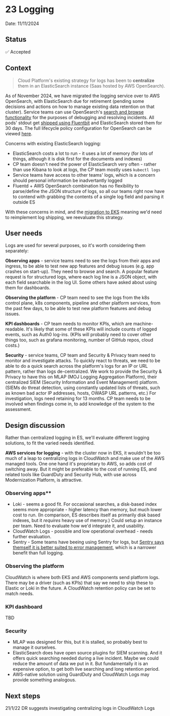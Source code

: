 # 23 Logging

Date: 11/11/2024

## Status

✅ Accepted

## Context

> Cloud Platform's existing strategy for logs has been to **centralize** them in an ElasticSearch instance (Saas hosted by AWS OpenSearch).

As of November 2024, we have migrated the logging service over to AWS OpenSearch, with ElasticSearch due for retirement (pending some decisions and actions on how to manage existing data retention on that cluster).
Service teams can use OpenSearch's [search and browse functionality](https://app-logs.cloud-platform.service.justice.gov.uk/_dashboards/app/home#/) for the purposes of debugging and resolving incidents. All pods' stdout get [shipped using Fluentbit](https://user-guide.cloud-platform.service.justice.gov.uk/documentation/logging-an-app/log-collection-and-storage.html#application-log-collection-and-storage) and ElasticSearch stored them for 30 days. The full lifecycle policy configuration for OpenSearch can be viewed [here](https://github.com/ministryofjustice/cloud-platform-infrastructure/blob/main/terraform/aws-accounts/cloud-platform-aws/account/resources/opensearch/ism-policy.json.tpl).

Concerns with existing ElasticSearch logging:

- ElasticSearch costs a lot to run - it uses a lot of memory (for lots of things, although it is disk first for the documents and indexes)
- CP team doesn't need the power of ElasticSearch very often - rather than use Kibana to look at logs, the CP team mostly uses `kubectl logs`
- Service teams have access to other teams' logs, which is a concern should personal information be inadvertantly logged
- Fluentd + AWS OpenSearch combination has no flexibility to parse/define the JSON structure of logs, so all our teams right now have to contend with grabbing the contents of a single log field and parsing it outside ES

With these concerns in mind, and the [migration to EKS](https://github.com/ministryofjustice/cloud-platform/blob/main/architecture-decision-record/022-EKS.md) meaning we'd need to reimplement log shipping, we reevaluate this strategy.

## User needs

Logs are used for several purposes, so it's worth considering them separately:

**Observing apps** - service teams need to see the logs from their apps and ingress, to be able to test new app features and debug issues (e.g. app crashes on start-up). They need to browse and search. A popular feature request is for structured logs, where each log line is a JSON object, with each field searchable in the log UI. Some others have asked about using them for dashboards.

**Observing the platform** - CP team need to see the logs from the k8s control plane, k8s components, pipeline and other platform services, from the past few days, to be able to test new platform features and debug issues.

**KPI dashboards** - CP team needs to monitor KPIs, which are machine-readable. It's likely that some of these KPIs will include counts of logged events, such as Auth0 log-ins. (KPIs will probably need to cover other things too, such as grafana monitoring, number of GitHub repos, cloud costs.)

**Security** - service teams, CP team and Security & Privacy team need to monitor and investigate attacks. To quickly react to threats, we need to be able to do a quick search across the platform's logs for an IP or URL pattern, rather than logs de-centralized. We work to provide the Security & Privacy to have this on MLAP (MOJ Logging Aggregation Platform), their centralized SIEM (Security Information and Event Management) platform. (SIEMs do threat detection, using constantly updated lists of threats, such as known bad actor IP addresses, hosts, OWASP URL patterns, etc.) For investigation, logs need retaining for 13 months. CP team needs to be involved when findings come in, to add knowledge of the system to the assessment.

## Design discussion

Rather than centralized logging in ES, we'll evaluate different logging solutions, to fit the varied needs identified.

**AWS services for logging** - with the cluster now in EKS, it wouldn't be too much of a leap to centralizing logs in CloudWatch and make use of the AWS managed tools. One one hand it's proprietary to AWS, so adds cost of switching away. But it might be preferable to the cost of running ES, and related tools like GuardDuty and Security Hub, with use across Modernization Platform, is attractive.

### Observing apps\*\*

- Loki - seems a good fit. For occasional searches, a disk-based index seems more appropriate - higher latency than memory, but much lower cost to run. (In comparison, ES describes itself as primarily disk based indexes, but it _requires_ heavy use of memory.) Could setup an instance per team. Need to evaluate how we'd integrate it, and usability.
- CloudWatch Logs - possible and low operational overhead - needs further evaluation.
- Sentry - Some teams have beeing using Sentry for logs, but [Sentry says themself it is better suited to error management](https://sentry.io/vs/logging/), which is a narrower benefit than full logging.

### Observing the platform

CloudWatch is where both EKS and AWS components send platform logs. There may be a driver (such as KPIs) that say we need to ship these to Elastic or Loki in the future. A CloudWatch retention policy can be set to match needs.

### KPI dashboard

TBD

### Security

- MLAP was designed for this, but it is stalled, so probably best to manage it ourselves.
- ElasticSearch does have open source plugins for SIEM scanning. And it offers quick searching needed during a live incident. Maybe we could reduce the amount of data we put in it. But fundamentally it is an expensive option, to get both live searching and long retention period.
- AWS-native solution using GuardDuty and CloudWatch Logs may provide something analogous.

## Next steps

21/1/22 DR suggests investigating centralizing logs in CloudWatch Logs
